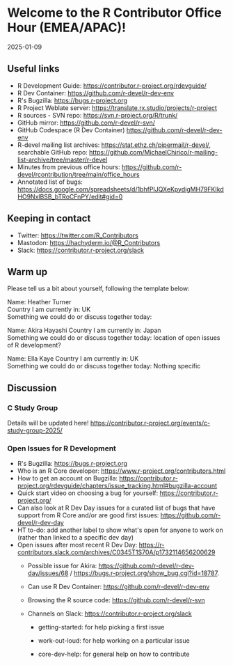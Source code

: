 # Welcome to the R Contributor Office Hour (EMEA/APAC)! 
2025-01-09

## Useful links 

 * R Development Guide: https://contributor.r-project.org/rdevguide/ 
 * R Dev Container: https://github.com/r-devel/r-dev-env
 * R's Bugzilla: https://bugs.r-project.org 
 * R Project Weblate server: https://translate.rx.studio/projects/r-project 
 * R sources - SVN repo: https://svn.r-project.org/R/trunk/ 
 * GitHub mirror: https://github.com/r-devel/r-svn/ 
 * GitHub Codespace (R Dev Container) https://github.com/r-devel/r-dev-env 
 * R-devel mailing list archives: https://stat.ethz.ch/pipermail/r-devel/, searchable GitHub repo: https://github.com/MichaelChirico/r-mailing-list-archive/tree/master/r-devel 
 * Minutes from previous office hours: https://github.com/r-devel/rcontribution/tree/main/office_hours 
 * Annotated list of bugs: https://docs.google.com/spreadsheets/d/1bhfPIJQXeKpydigMH79FKIkdHO9NxlBSB_bTRoCFnPY/edit#gid=0

## Keeping in contact 

 * Twitter: https://twitter.com/R_Contributors  
 * Mastodon: https://hachyderm.io/@R_Contributors  
 * Slack: https://contributor.r-project.org/slack 

## Warm up 

Please tell us a bit about yourself, following the template below: 

Name: Heather Turner   
Country I am currently in: UK  
Something we could do or discuss together today: 


Name:   Akira Hayashi
Country I am currently in: Japan  
Something we could do or discuss together today: location of open issues of R development?

Name: Ella Kaye
Country I am currently in: UK  
Something we could do or discuss together today: Nothing specific

## Discussion

### C Study Group

Details will be updated here!
https://contributor.r-project.org/events/c-study-group-2025/

### Open Issues for R Development

 * R's Bugzilla: https://bugs.r-project.org 
 * Who is an R Core developer: https://www.r-project.org/contributors.html
 * How to get an account on Bugzilla: https://contributor.r-project.org/rdevguide/chapters/issue_tracking.html#bugzilla-account
 * Quick start video on choosing a bug for yourself: https://contributor.r-project.org/
 * Can also look at R Dev Day issues for a curated list of bugs that have support from R Core and/or are good first issues: https://github.com/r-devel/r-dev-day
 * HT to-do: add another label to show what's open for anyone to work on (rather than linked to a specific dev day)
 * Open issues after most recent R Dev Day: https://r-contributors.slack.com/archives/C0345T1S70A/p1732114656200629
    * Possible issue for Akira: https://github.com/r-devel/r-dev-day/issues/68 / https://bugs.r-project.org/show_bug.cgi?id=18787. 
    * Can use R Dev Container: https://github.com/r-devel/r-dev-env
    * Browsing the R source code: https://github.com/r-devel/r-svn
    * Channels on Slack: https://contributor.r-project.org/slack 

        * getting-started: for help picking a first issue

         * work-out-loud: for help working on a particular issue
         * core-dev-help: for general help on how to contribute




